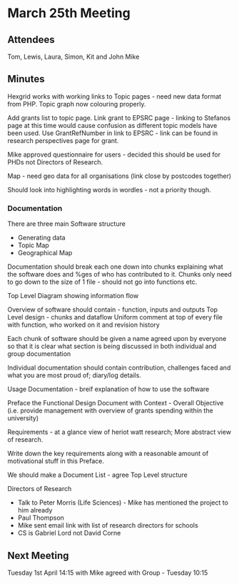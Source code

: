 # March 25th Meeting 

## Attendees
Tom, Lewis, Laura, Simon, Kit and John
Mike

## Minutes
Hexgrid works with working links to Topic pages - need new data format from PHP. Topic graph now colouring properly.

Add grants list to topic page. Link grant to EPSRC page - linking to Stefanos page at this time would cause confusion as different topic models have been used. Use GrantRefNumber in link to EPSRC - link can be found in research perspectives page for grant.

Mike approved questionnaire for users - decided this should be used for PHDs not Directors of Research.

Map - need geo data for all organisations (link close by postcodes together)

Should look into highlighting words in wordles - not a priority though.

### Documentation
There are three main Software structure
* Generating data
* Topic Map
* Geographical Map

Documentation should break each one down into chunks explaining what the software does and %ges of who has contributed to it.
Chunks only need to go down to the size of 1 file - should not go into functions etc.

Top Level Diagram showing information flow

Overview of software should contain - function, inputs and outputs
Top Level design - chunks and dataflow
Uniform comment at top of every file with function, who worked on it and revision history

Each chunk of software should be given a name agreed upon by everyone so that it is clear what section is being discussed in both individual and group documentation

Individual documentation should contain contribution, challenges faced and what you are most proud of; diary/log details.

Usage Documentation - breif explanation of how to use the software

Preface the Functional Design Document with Context - Overall Objective (i.e. provide management with overview of grants spending within the university)

Requirements - at a glance view of heriot watt research; More abstract view of research.

Write down the key requirements along with a reasonable amount of motivational stuff in this Preface.

We should make a Document List - agree Top Level structure

Directors of Research
* Talk to Peter Morris (Life Sciences) - Mike has mentioned the project to him already
* Paul Thompson
* Mike sent email link with list of research directors for schools
* CS is Gabriel Lord not David Corne

## Next Meeting

Tuesday 1st April 14:15 with Mike
agreed with Group - Tuesday 10:15 
